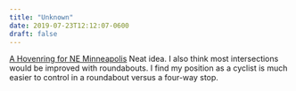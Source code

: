 ```yaml
---
title: "Unknown"
date: 2019-07-23T12:12:07-0600
draft: false
---
```


[A Hovenring for NE Minneapolis](https://streets.mn/2019/07/23/a-hovenring-for-ne-minneapolis/)
Neat idea. I also think most intersections would be improved with roundabouts. I find my position as a cyclist is much easier to control in a roundabout versus a four-way stop.
